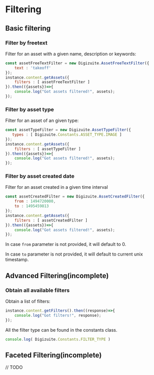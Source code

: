 # Filtering

## Basic filtering

### Filter by freetext
Filter for an asset with a given name, description or keywords:
```js
const assetFreeTextFilter = new Digizuite.AssetFreeTextFilter({
    text : 'takeoff'
});
instance.content.getAssets({
    filters : [ assetFreeTextFilter ]
}).then(({assets})=>{
    console.log("Got assets filtered!", assets);
});
```

### Filter by asset type 
Filter for an asset of an given type:
```js
const assetTypeFilter = new Digizuite.AssetTypeFilter({
   types : [ Digizuite.Constants.ASSET_TYPE.IMAGE ]
});
instance.content.getAssets({
    filters : [ assetTypeFilter ]
}).then(({assets})=>{
    console.log("Got assets filtered!", assets);
});
```

### Filter by asset created date
Filter for an asset created in a given time interval
```js
const assetCreatedFilter = new Digizuite.AssetCreatedFilter({
    from : 1494720000,
    to : 1495459813
});
instance.content.getAssets({
    filters : [ assetCreatedFilter ]
}).then(({assets})=>{
    console.log("Got assets filtered!", assets);
});
```

In case ```from``` parameter is not provided, it will default to 0.

In case ```to``` parameter is not provided, it will default to current unix timestamp.


## Advanced Filtering(incomplete)

### Obtain all available filters
Obtain a list of filters: 
```js
instance.content.getFilters().then((response)=>{
    console.log("Got filters!", response);
});
```

All the filter type can be found in the constants class.
```js
console.log( Digizuite.Constants.FILTER_TYPE )
``` 

## Faceted Filtering(incomplete)
// TODO